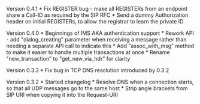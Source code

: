 Version 0.4.1
    * Fix REGISTER bug - make all REGISTERs from an endpoint share a Call-ID as required by the SIP RFC
    * Send a dummy Authorization header on initial REGISTERs, to allow the registrar to learn the private ID

Version 0.4.0
    *  Beginnings of IMS AKA authentication support
    * Rework API - add "dialog_creating" parameter when receiving a message rather than needing a separate API call to indicate this
    * Add "assoc_with_msg" method to make it easier to handle multiple transactions at once
    * Rename "new_transaction" to "get_new_via_hdr" for clarity

Version 0.3.3
    * Fix bug in TCP DNS resolution introduced by 0.3.2

Version 0.3.2
    * Started changelog
    * Resolve DNS when a connection starts, so that all UDP messages go to the same host
    * Strip angle brackets from SIP URI when copying it into the Request-URI


